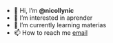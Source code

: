 - 👋 Hi, I’m **@nicollynic**
- 👀 I’m interested in  aprender
- 🌱 I’m currently learning  materias
- 📫 How to reach me  [email](nicolly.nobrega@escola.pr.gov.br)
